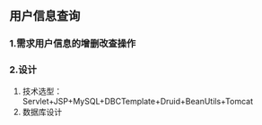 ## 用户信息查询

### 1.需求用户信息的增删改查操作
### 2.设计
1. 技术选型：Servlet+JSP+MySQL+DBCTemplate+Druid+BeanUtils+Tomcat
2. 数据库设计
